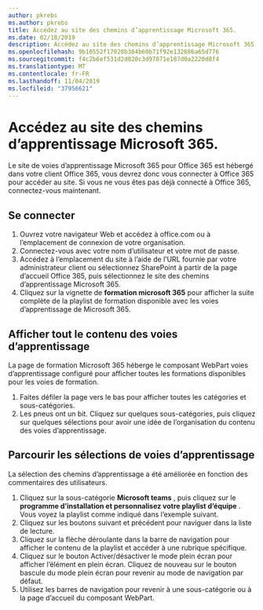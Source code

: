 ```yaml
---
author: pkrebs
ms.author: pkrebs
title: Accédez au site des chemins d’apprentissage Microsoft 365.
ms.date: 02/18/2019
description: Accédez au site des chemins d’apprentissage Microsoft 365.
ms.openlocfilehash: 9b10552f17028b384b60b71f92e132686a65d776
ms.sourcegitcommit: f4c2b6ef531d2d820c3d97871e187d0a2220d8f4
ms.translationtype: MT
ms.contentlocale: fr-FR
ms.lasthandoff: 11/04/2019
ms.locfileid: "37956621"
---
```

# <a name="go-to-the-microsoft-365-learning-pathways-site"></a>Accédez au site des chemins d’apprentissage Microsoft 365.

Le site de voies d’apprentissage Microsoft 365 pour Office 365 est hébergé dans votre client Office 365, vous devrez donc vous connecter à Office 365 pour accéder au site. Si vous ne vous êtes pas déjà connecté à Office 365, connectez-vous maintenant. 

## <a name="sign-in"></a>Se connecter  

1.  Ouvrez votre navigateur Web et accédez à office.com ou à l’emplacement de connexion de votre organisation. 
2.  Connectez-vous avec votre nom d’utilisateur et votre mot de passe.
3.  Accédez à l’emplacement du site à l’aide de l’URL fournie par votre administrateur client ou sélectionnez SharePoint à partir de la page d’accueil Office 365, puis sélectionnez le site des chemins d’apprentissage Microsoft 365. 
5. Cliquez sur la vignette de **formation microsoft 365** pour afficher la suite complète de la playlist de formation disponible avec les voies d’apprentissage de Microsoft 365. 

## <a name="view-all-the-learning-pathways-content"></a>Afficher tout le contenu des voies d’apprentissage
La page de formation Microsoft 365 héberge le composant WebPart voies d’apprentissage configuré pour afficher toutes les formations disponibles pour les voies de formation. 

1. Faites défiler la page vers le bas pour afficher toutes les catégories et sous-catégories.
2. Les pneus ont un bit. Cliquez sur quelques sous-catégories, puis cliquez sur quelques sélections pour avoir une idée de l’organisation du contenu des voies d’apprentissage. 

## <a name="navigate-through-learning-pathways-playlists"></a>Parcourir les sélections de voies d’apprentissage
La sélection des chemins d’apprentissage a été améliorée en fonction des commentaires des utilisateurs. 

1. Cliquez sur la sous-catégorie **Microsoft teams** , puis cliquez sur le **programme d’installation et personnalisez votre playlist d’équipe** . Vous voyez la playlist comme indiqué dans l’exemple suivant.
2. Cliquez sur les boutons suivant et précédent pour naviguer dans la liste de lecture.
3. Cliquez sur la flèche déroulante dans la barre de navigation pour afficher le contenu de la playlist et accéder à une rubrique spécifique.
4. Cliquez sur le bouton Activer/désactiver le mode plein écran pour afficher l’élément en plein écran. Cliquez de nouveau sur le bouton bascule du mode plein écran pour revenir au mode de navigation par défaut.
5. Utilisez les barres de navigation pour revenir à une sous-catégorie ou à la page d’accueil du composant WebPart.  

